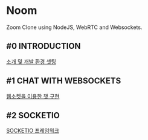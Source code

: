 # Noom
Zoom Clone using NodeJS, WebRTC and Websockets.

## #0 INTRODUCTION
[소개 및 개발 환경 셋팅](chapter_Recap/introduction.md)

## #1 CHAT WITH WEBSOCKETS
[웹소켓을 이용한 챗 구현](chapter_Recap/chat_with_websockets.md)

## #2 SOCKETIO
[SOCKETIO 프레임워크](chapter_Recap/socketio.md)
